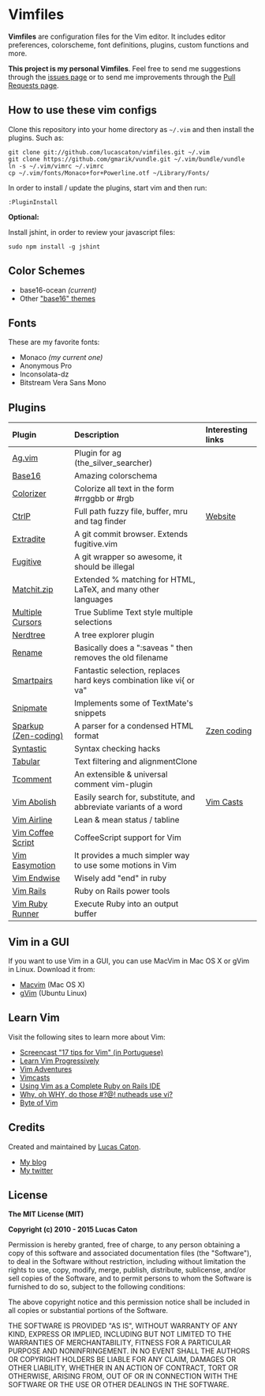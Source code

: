# Vimfiles

**Vimfiles** are configuration files for the Vim editor. It includes editor preferences, colorscheme, font definitions, plugins, custom functions and more.

**This project is my personal Vimfiles**. Feel free to send me suggestions through the [issues page](https://github.com/lucascaton/vimfiles/issues/new) or to send me improvements through the [Pull Requests page](https://github.com/lucascaton/vimfiles/pulls).

## How to use these vim configs

Clone this repository into your home directory as `~/.vim` and then install the plugins. Such as:

    git clone git://github.com/lucascaton/vimfiles.git ~/.vim
    git clone https://github.com/gmarik/vundle.git ~/.vim/bundle/vundle
    ln -s ~/.vim/vimrc ~/.vimrc
    cp ~/.vim/fonts/Monaco+for+Powerline.otf ~/Library/Fonts/

In order to install / update the plugins, start vim and then run:

    :PluginInstall

**Optional:**

Install jshint, in order to review your javascript files:

    sudo npm install -g jshint

## Color Schemes

* base16-ocean *(current)*
* Other ["base16" themes](http://chriskempson.github.io/base16/)

## Fonts

These are my favorite fonts:

* Monaco *(my current one)*
* Anonymous Pro
* Inconsolata-dz
* Bitstream Vera Sans Mono

## Plugins

| Plugin                                                              | Description                                                         | Interesting links                   |
| :------------------------------------------------------------------ | :------------------------------------------------------------------ | :---------------------------------- |
| [Ag.vim](https://github.com/rking/ag.vim)                           | Plugin for ag (the_silver_searcher)                                 |                                     |
| [Base16](https://github.com/chriskempson/base16-vim)                | Amazing colorschema                                                 |                                     |
| [Colorizer](https://github.com/lilydjwg/colorizer)                  | Colorize all text in the form #rrggbb or #rgb                       |                                     |
| [CtrlP](https://github.com/kien/ctrlp.vim)                          | Full path fuzzy file, buffer, mru and tag finder                    | [Website](http://goo.gl/nUQ1lA)     |
| [Extradite](https://github.com/int3/vim-extradite)                  | A git commit browser. Extends fugitive.vim                          |                                     |
| [Fugitive](https://github.com/tpope/vim-fugitive)                   | A git wrapper so awesome, it should be illegal                      |                                     |
| [Matchit.zip](https://github.com/vim-scripts/matchit.zip)           | Extended % matching for HTML, LaTeX, and many other languages       |                                     |
| [Multiple Cursors](https://github.com/terryma/vim-multiple-cursors) | True Sublime Text style multiple selections                         |                                     |
| [Nerdtree](https://github.com/scrooloose/nerdtree)                  | A tree explorer plugin                                              |                                     |
| [Rename](https://github.com/danro/rename.vim)                       | Basically does a ":saveas <newfile>" then removes the old filename  |                                     |
| [Smartpairs](https://github.com/gorkunov/smartpairs.vim)            | Fantastic selection, replaces hard keys combination like vi{ or va" |                                     |
| [Snipmate](https://github.com/msanders/snipmate.vim)                | Implements some of TextMate's snippets                              |                                     |
| [Sparkup (Zen-coding)](https://github.com/rstacruz/sparkup)         | A parser for a condensed HTML format                                | [Zzen coding](http://goo.gl/E4BVWd) |
| [Syntastic](https://github.com/scrooloose/syntastic)                | Syntax checking hacks                                               |                                     |
| [Tabular](https://github.com/godlygeek/tabular)                     | Text filtering and alignmentClone                                   |                                     |
| [Tcomment](https://github.com/tomtom/tcomment_vim)                  | An extensible & universal comment vim-plugin                        |                                     |
| [Vim Abolish](https://github.com/tpope/vim-abolish)                 | Easily search for, substitute, and abbreviate variants of a word    | [Vim Casts](http://goo.gl/CsfUJ6)   |
| [Vim Airline](https://github.com/bling/vim-airline)                 | Lean & mean status / tabline                                        |                                     |
| [Vim Coffee Script](https://github.com/kchmck/vim-coffee-script)    | CoffeeScript support for Vim                                        |                                     |
| [Vim Easymotion](https://github.com/Lokaltog/vim-easymotion/)       | It provides a much simpler way to use some motions in Vim           |                                     |
| [Vim Endwise](https://github.com/tpope/vim-endwise)                 | Wisely add "end" in ruby                                            |                                     |
| [Vim Rails](https://github.com/tpope/vim-rails)                     | Ruby on Rails power tools                                           |                                     |
| [Vim Ruby Runner](https://github.com/henrik/vim-ruby-runner)        | Execute Ruby into an output buffer                                  |                                     |

## Vim in a GUI

If you want to use Vim in a GUI, you can use MacVim in Mac OS X or gVim in Linux. Download it from:

* [Macvim](http://code.google.com/p/macvim/downloads/list) (Mac OS X)
* [gVim](https://apps.ubuntu.com/cat/applications/vim-gnome/) (Ubuntu Linux)

## Learn Vim

Visit the following sites to learn more about Vim:

* [Screencast "17 tips for Vim" (in Portuguese)](http://blog.lucascaton.com.br/?p=1081)
* [Learn Vim Progressively](http://yannesposito.com/Scratch/en/blog/Learn-Vim-Progressively/)
* [Vim Adventures](http://vim-adventures.com/)
* [Vimcasts](http://vimcasts.org)
* [Using Vim as a Complete Ruby on Rails IDE](http://biodegradablegeek.com/2007/12/using-vim-as-a-complete-ruby-on-rails-ide/)
* [Why, oh WHY, do those #?@! nutheads use vi?](http://www.viemu.com/a-why-vi-vim.html)
* [Byte of Vim](http://www.swaroopch.com/notes/Vim)

## Credits

Created and maintained by [Lucas Caton](https://lucascaton.com.br).

* [My blog](http://blog.lucascaton.com.br/)
* [My twitter](http://twitter.com/lucascaton)

## License

**The MIT License (MIT)**

**Copyright (c) 2010 - 2015 Lucas Caton**

Permission is hereby granted, free of charge, to any person obtaining a copy of this software and associated documentation files (the "Software"), to deal in the Software without restriction, including without limitation the rights to use, copy, modify, merge, publish, distribute, sublicense, and/or sell copies of the Software, and to permit persons to whom the Software is furnished to do so, subject to the following conditions:

The above copyright notice and this permission notice shall be included in all copies or substantial portions of the Software.

THE SOFTWARE IS PROVIDED "AS IS", WITHOUT WARRANTY OF ANY KIND, EXPRESS OR IMPLIED, INCLUDING BUT NOT LIMITED TO THE WARRANTIES OF MERCHANTABILITY, FITNESS FOR A PARTICULAR PURPOSE AND NONINFRINGEMENT. IN NO EVENT SHALL THE AUTHORS OR COPYRIGHT HOLDERS BE LIABLE FOR ANY CLAIM, DAMAGES OR OTHER LIABILITY, WHETHER IN AN ACTION OF CONTRACT, TORT OR OTHERWISE, ARISING FROM, OUT OF OR IN CONNECTION WITH THE SOFTWARE OR THE USE OR OTHER DEALINGS IN THE SOFTWARE.
